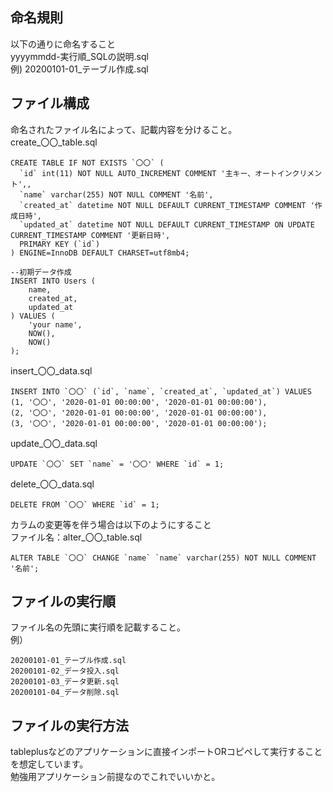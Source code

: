 ## 命名規則
以下の通りに命名すること  
yyyymmdd-実行順_SQLの説明.sql  
例) 20200101-01_テーブル作成.sql

## ファイル構成
命名されたファイル名によって、記載内容を分けること。  
create_〇〇_table.sql
```
CREATE TABLE IF NOT EXISTS `〇〇` (
  `id` int(11) NOT NULL AUTO_INCREMENT COMMENT '主キー、オートインクリメント',,
  `name` varchar(255) NOT NULL COMMENT '名前',
  `created_at` datetime NOT NULL DEFAULT CURRENT_TIMESTAMP COMMENT '作成日時',
  `updated_at` datetime NOT NULL DEFAULT CURRENT_TIMESTAMP ON UPDATE CURRENT_TIMESTAMP COMMENT '更新日時',
  PRIMARY KEY (`id`)
) ENGINE=InnoDB DEFAULT CHARSET=utf8mb4;

--初期データ作成
INSERT INTO Users (
    name,
    created_at,
    updated_at
) VALUES (
    'your name',
    NOW(),
    NOW()
);
```

insert_〇〇_data.sql
```
INSERT INTO `〇〇` (`id`, `name`, `created_at`, `updated_at`) VALUES
(1, '〇〇', '2020-01-01 00:00:00', '2020-01-01 00:00:00'),
(2, '〇〇', '2020-01-01 00:00:00', '2020-01-01 00:00:00'),
(3, '〇〇', '2020-01-01 00:00:00', '2020-01-01 00:00:00');
```

update_〇〇_data.sql
```
UPDATE `〇〇` SET `name` = '〇〇' WHERE `id` = 1;
```

delete_〇〇_data.sql
```
DELETE FROM `〇〇` WHERE `id` = 1;
```

カラムの変更等を伴う場合は以下のようにすること  
ファイル名：alter_〇〇_table.sql
```
ALTER TABLE `〇〇` CHANGE `name` `name` varchar(255) NOT NULL COMMENT '名前';
```

## ファイルの実行順
ファイル名の先頭に実行順を記載すること。  
例）
```
20200101-01_テーブル作成.sql
20200101-02_データ投入.sql
20200101-03_データ更新.sql
20200101-04_データ削除.sql
```

## ファイルの実行方法
tableplusなどのアプリケーションに直接インポートORコピペして実行することを想定しています。  
勉強用アプリケーション前提なのでこれでいいかと。
